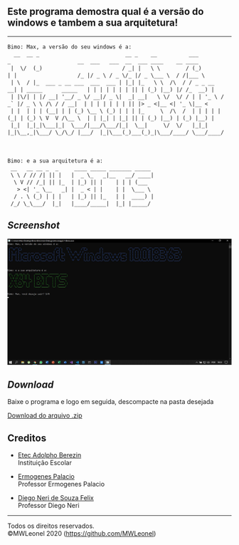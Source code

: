 <h2> Este programa demostra qual é a versão do windows e tambem a sua arquitetura!</h2>
<hr>

```
Bimo: Max, a versão do seu windows é a:
  __  __ _                           __ _    __          ___           _                     __  ___   ___  __  ___ ____    __ ____
 |  \/  (_)                         / _| |   \ \        / (_)         | |                   /_ |/ _ \ / _ \/_ |/ _ \___ \  / /|___ \
 | \  / |_  ___ _ __ ___  ___  ___ | |_| |_   \ \  /\  / / _ _ __   __| | _____      _____   | | | | | | | || | (_) |__) |/ /_  __) |
 | |\/| | |/ __| '__/ _ \/ __|/ _ \|  _| __|   \ \/  \/ / | | '_ \ / _` |/ _ \ \ /\ / / __|  | | | | | | | || |> _ <|__ <| '_ \|__ <
 | |  | | | (__| | | (_) \__ \ (_) | | | |_     \  /\  /  | | | | | (_| | (_) \ V  V /\__ \  | | |_| | |_| || | (_) |__) | (_) |__) |
 |_|  |_|_|\___|_|  \___/|___/\___/|_|  \__|     \/  \/   |_|_| |_|\__,_|\___/ \_/\_/ |___/  |_|\___(_)___(_)_|\___/____/ \___/____/



Bimo: e a sua arquitetura é a:
 __   __ __ _  _     ____ _____ _______ _____
 \ \ / // /| || |   |  _ \_   _|__   __/ ____|
  \ V // /_| || |_  | |_) || |    | | | (___
   > <| '_ \__   _| |  _ < | |    | |  \___ \
  / . \ (_) | | |   | |_) || |_   | |  ____) |
 /_/ \_\___/  |_|   |____/_____|  |_| |_____/
```

## _Screenshot_

![Tela do Progeama](dist/telaPrograma.jpg)

## _Download_

Baixe o programa e logo em seguida, descompacte na pasta desejada

[Download do arquivo .zip](dist/bimo.zip)

## Creditos

- [Etec Adolpho Berezin](http://eteab.com.br)<br>
Instituição Escolar

- [Ermogenes Palacio](https://github.com/ermogenes)<br> Professor Ermogenes Palacio

- [Diego Neri de Souza Felix](https://github.com/diegoneri)<br> Professor Diego Neri

<hr>

Todos os direitos reservados.<br>
&copy;MWLeonel 2020 (https://github.com/MWLeonel)